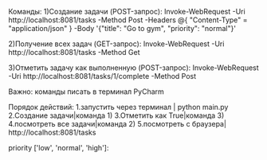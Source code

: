 Команды:
1)Создание задачи (POST-запрос):
Invoke-WebRequest -Uri http://localhost:8081/tasks -Method Post -Headers @{ "Content-Type" = "application/json" } -Body '{"title": "Go to gym", "priority": "normal"}'

2)Получение всех задач (GET-запрос):
Invoke-WebRequest -Uri http://localhost:8081/tasks -Method Get

3)Отметить задачу как выполненную (POST-запрос):
Invoke-WebRequest -Uri http://localhost:8081/tasks/1/complete -Method Post

Важно:
команды писать в терминал PyCharm

Порядок действий:
1.запустить через терминал | python main.py
2.Создание задачи|команда 1)
3.Отметить как True|команда 3)
4.посмотреть все задачи|команда 2)
5.посмотреть с браузера| http://localhost:8081/tasks




priority ['low', 'normal', 'high']:

